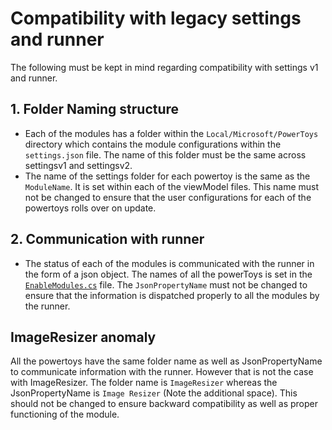 # Compatibility with legacy settings and runner

The following must be kept in mind regarding compatibility with settings v1 and runner.

## 1. Folder Naming structure

- Each of the modules has a folder within the `Local/Microsoft/PowerToys` directory which contains the module configurations within the `settings.json` file. The name of this folder must be the same across settingsv1 and settingsv2.
- The name of the settings folder for each powertoy is the same as the `ModuleName`. It is set within each of the viewModel files. This name must not be changed to ensure that the user configurations for each of the powertoys rolls over on update.

## 2. Communication with runner

- The status of each of the modules is communicated with the runner in the form of a json object. The names of all the powerToys is set in the [`EnableModules.cs`](src/settings-ui/Settings.UI.Library/EnabledModules.cs) file. The `JsonPropertyName` must not be changed to ensure that the information is dispatched properly to all the modules by the runner.

## ImageResizer anomaly

All the powertoys have the same folder name as well as JsonPropertyName to communicate information with the runner. However that is not the case with ImageResizer. The folder name is `ImageResizer` whereas the JsonPropertyName is `Image Resizer` (Note the additional space). This should not be changed to ensure backward compatibility as well as proper functioning of the module.
